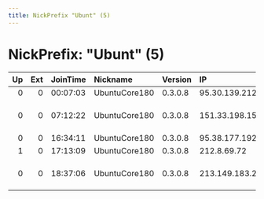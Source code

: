 ```yaml
---
title: NickPrefix "Ubunt" (5)
---
```


# NickPrefix: "Ubunt" (5)

|   Up |   Ext | JoinTime   | Nickname      | Version   | IP              | AS                                  | CC   |   ORp |   Dirp | OS    | Contact   |   eFamMembers |
|-----:|------:|:-----------|:--------------|:----------|:----------------|:------------------------------------|:-----|------:|-------:|:------|:----------|--------------:|
|    0 |     0 | 00:07:03   | UbuntuCore180 | 0.3.0.8   | 95.30.139.212   | PVimpelCom                          | ru   | 40455 |      0 | Linux | None      |             1 |
|    0 |     0 | 07:12:22   | UbuntuCore180 | 0.3.0.8   | 151.33.198.159  | Wind Telecomunicazioni SpA          | it   | 43805 |      0 | Linux | None      |             1 |
|    0 |     0 | 16:34:11   | UbuntuCore180 | 0.3.0.8   | 95.38.177.192   | Fanava Group                        | ir   | 40813 |      0 | Linux | None      |             1 |
|    1 |     0 | 17:13:09   | UbuntuCore180 | 0.3.0.8   | 212.8.69.72     | Euskaltel S.A.                      | es   | 34661 |      0 | Linux | None      |             1 |
|    0 |     0 | 18:37:06   | UbuntuCore180 | 0.3.0.8   | 213.149.183.240 | Cyprus Telecommunications Authority | cy   | 36305 |      0 | Linux | None      |             1 |
